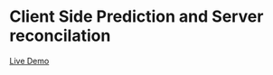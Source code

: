 # Client Side Prediction and Server reconcilation
[Live Demo](https://prediction-side-client.herokuapp.com/)